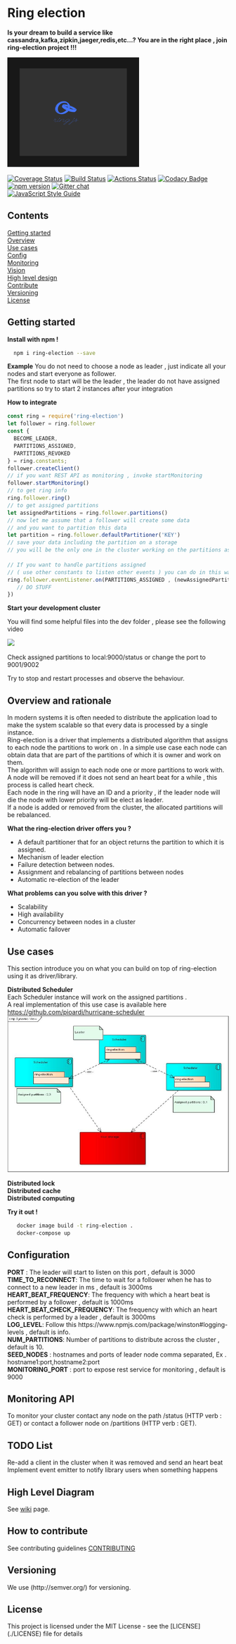 # Ring election

<strong>Is your dream to build a service like cassandra,kafka,zipkin,jaeger,redis,etc...? You are in the right place , join ring-election project !!! </strong> <br>

<div align="left">
   <img src="doc/logo.png" width="300" height="250"/>
</div>

[![Coverage Status](https://coveralls.io/repos/github/pioardi/ring-election/badge.svg?branch=master)](https://coveralls.io/github/pioardi/ring-election?branch=master)
[![Build Status](https://travis-ci.org/pioardi/ring-election.svg?branch=master)](https://travis-ci.org/pioardi/ring-election)
[![Actions Status](https://github.com/pioardi/ring-election/workflows/Node%20CI/badge.svg)](https://github.com/pioardi/ring-election/actions)
[![Codacy Badge](https://api.codacy.com/project/badge/Grade/9eaceda32d104341879e3ece48595d1b)](https://www.codacy.com/app/alessandroardizio94/ring-election?utm_source=github.com&amp;utm_medium=referral&amp;utm_content=pioardi/ring-election&amp;utm_campaign=Badge_Grade)
<a href="https://badge.fury.io/js/ring-election"><img src="https://badge.fury.io/js/ring-election.svg" alt="npm version" height="18"></a>
[![Gitter chat](https://badges.gitter.im/gitterHQ/gitter.png)](https://gitter.im/ring-election)<br>
[![JavaScript Style Guide](https://cdn.rawgit.com/standard/standard/master/badge.svg)](https://github.com/standard/standard)




<h2>Contents </h2>
<a href="#gs">Getting started</a><br>
<a href="#overview">Overview</a><br>
<a href="#usecases">Use cases</a><br>
<a href="#config">Config</a><br>
<a href="#monitoring">Monitoring</a><br>
<a href="#todo">Vision</a><br>
<a href="#hld">High level design</a><br>
<a href="#contribute">Contribute</a><br>
<a href="#versioning">Versioning</a><br>
<a href="#license">License</a><br>


<h2 id="gs">Getting started</h2>
<strong> Install with npm ! </strong>

```bash
  npm i ring-election --save
```

<strong>Example</strong>
You do not need to choose a node as leader , just indicate all your nodes and start everyone as follower.<br>
The first node to start will be the leader , the leader do not have assigned partitions so try to start 2 instances after your integration<br>

<strong>How to integrate</strong><br>

```javascript
const ring = require('ring-election')
let follower = ring.follower
const {
  BECOME_LEADER,
  PARTITIONS_ASSIGNED,
  PARTITIONS_REVOKED
} = ring.constants;
follower.createClient()
// if you want REST API as monitoring , invoke startMonitoring
follower.startMonitoring()
// to get ring info
ring.follower.ring()
// to get assigned partitions
let assignedPartitions = ring.follower.partitions()
// now let me assume that a follower will create some data
// and you want to partition this data
let partition = ring.follower.defaultPartitioner('KEY')
// save your data including the partition on a storage
// you will be the only one in the cluster working on the partitions assigned to you.

// If you want to handle partitions assigned
// ( use other constants to listen other events ) you can do in this way.
ring.follower.eventListener.on(PARTITIONS_ASSIGNED , (newAssignedPartitions) => {
   // DO STUFF
})
```


<strong>Start your development cluster</strong><br>

You will find some helpful files into the dev folder , please see the following video <br>

![](doc/dev.gif)

Check assigned partitions to local:9000/status or change the port to 9001/9002 <br>


Try to stop and restart processes and observe the behaviour.<br>
<h2 id="overview">Overview and rationale</h2>
In modern systems it is often needed to distribute the application load to make the system scalable so that every data is processed by a single instance. <br>
Ring-election is a driver that implements a distributed algorithm that assigns to each node the partitions to work on .
In a simple use case each node can obtain data that are part of the partitions of which it is owner and work on them. <br>
The algorithm will assign to each node one or more partitions to work with.<br>
A node will be removed if it does not send an heart beat for a while , this process is called heart check.<br>
Each node in the ring will have an ID and a priority , if the leader node will die the node with lower priority will be elect as leader. <br>
If a node is added or removed from the cluster, the allocated partitions will be rebalanced.

<strong>What the ring-election driver offers you ?</strong><br>

- A default partitioner that for an object returns the partition to which it is assigned.<br>
- Mechanism of leader election<br>
- Failure detection between nodes.<br>
- Assignment and rebalancing of partitions between nodes<br>
- Automatic re-election of the leader<br>

<strong>What problems can you solve with this driver ?</strong><br>
- Scalability<br>
- High availability<br>
- Concurrency between nodes in a cluster<br>
- Automatic failover<br>
   
<h2 id="usecases">Use cases</h2>

This section introduce you on what you can build on top of ring-election using it as driver/library. <br>

<strong>Distributed Scheduler</strong><br>
Each Scheduler instance will work on the assigned partitions .<br>
A real implementation of this use case is available here https://github.com/pioardi/hurricane-scheduler <br>
![Dynamic diagram](doc/Ring-Scheduler-Use-Case.jpg)


<strong>Distributed lock</strong><br>
<strong>Distributed cache</strong><br>
<strong>Distributed computing</strong><br>   



<strong> Try it out ! </strong>
```bash
   docker image build -t ring-election .
   docker-compose up
```

<h2 id="config"> Configuration </h2>
 <strong>PORT</strong> : The leader will start to listen on this port , default is 3000 <br>
  <strong>TIME_TO_RECONNECT</strong>: The time to wait for a follower when he has to connect to a new leader in ms , default is 3000ms <br>
  <strong>HEART_BEAT_FREQUENCY</strong>: The frequency with which a heart beat is performed by a follower , default is 1000ms <br>
  <strong>HEART_BEAT_CHECK_FREQUENCY</strong>: The frequency with which an heart check is performed by a leader , default is 3000ms <br>
  <strong>LOG_LEVEL</strong>: Follow this https://www.npmjs.com/package/winston#logging-levels , default is info.<br>
  <strong>NUM_PARTITIONS</strong>: Number of partitions to distribute across the cluster , default is 10. <br>
  <strong>SEED_NODES</strong> : hostnames and ports of leader node comma separated, Ex . hostname1:port,hostname2:port <br>
  <strong>MONITORING_PORT</strong> : port to expose rest service for monitoring , default is 9000<br>

<h2 id="monitoring"> Monitoring API </h2>
To monitor your cluster contact any node on the path /status (HTTP verb :  GET) or contact a follower node on /partitions (HTTP verb :  GET). <br>


<h2 id="todo">TODO List </h2>

Re-add a client in the cluster when it was removed and send an heart beat<br>
Implement event emitter to notify library users when something happens
<h2 id="hld">High Level Diagram</h2>

See <a href="https://github.com/pioardi/ring-election/wiki/How-work-under-the-hood">wiki</a> page.

<h2 id="contribute">How to contribute</h2>

See contributing guidelines [CONTRIBUTING](./CONTRIBUTING.md)


<h2 id="versioning">Versioning</h2>
We use (http://semver.org/) for versioning.

<h2 id="license">License</h2>
This project is licensed under the MIT License - see the [LICENSE](./LICENSE) file for details
